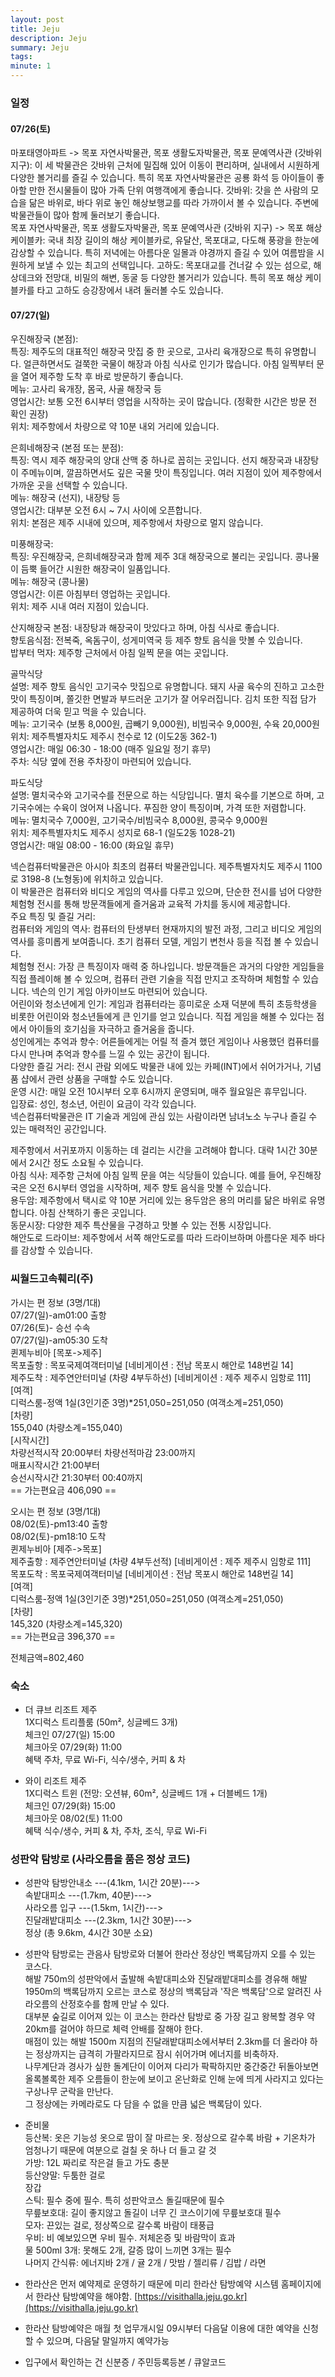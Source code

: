 ```yaml
---
layout: post
title: Jeju
description: Jeju
summary: Jeju
tags: 
minute: 1
---
```

### 일정    
#### 07/26(토)    
마포태영아파트 -> 목포 자연사박물관, 목포 생활도자박물관, 목포 문예역사관 (갓바위 지구): 이 세 박물관은 갓바위 근처에 밀집해 있어 이동이 편리하며, 실내에서 시원하게 다양한 볼거리를 즐길 수 있습니다. 특히 목포 자연사박물관은 공룡 화석 등 아이들이 좋아할 만한 전시물들이 많아 가족 단위 여행객에게 좋습니다. 갓바위: 갓을 쓴 사람의 모습을 닮은 바위로, 바다 위로 놓인 해상보행교를 따라 가까이서 볼 수 있습니다. 주변에 박물관들이 많아 함께 둘러보기 좋습니다.    
목포 자연사박물관, 목포 생활도자박물관, 목포 문예역사관 (갓바위 지구) -> 목포 해상 케이블카: 국내 최장 길이의 해상 케이블카로, 유달산, 목포대교, 다도해 풍광을 한눈에 감상할 수 있습니다. 특히 저녁에는 아름다운 일몰과 야경까지 즐길 수 있어 여름밤을 시원하게 보낼 수 있는 최고의 선택입니다. 고하도: 목포대교를 건너갈 수 있는 섬으로, 해상데크와 전망대, 비밀의 해변, 동굴 등 다양한 볼거리가 있습니다. 특히 목포 해상 케이블카를 타고 고하도 승강장에서 내려 둘러볼 수도 있습니다.    
#### 07/27(일)    
우진해장국 (본점):    
특징: 제주도의 대표적인 해장국 맛집 중 한 곳으로, 고사리 육개장으로 특히 유명합니다. 얼큰하면서도 걸쭉한 국물이 해장과 아침 식사로 인기가 많습니다. 아침 일찍부터 문을 열어 제주항 도착 후 바로 방문하기 좋습니다.    
메뉴: 고사리 육개장, 몸국, 사골 해장국 등    
영업시간: 보통 오전 6시부터 영업을 시작하는 곳이 많습니다. (정확한 시간은 방문 전 확인 권장)    
위치: 제주항에서 차량으로 약 10분 내외 거리에 있습니다.    

은희네해장국 (본점 또는 분점):    
특징: 역시 제주 해장국의 양대 산맥 중 하나로 꼽히는 곳입니다. 선지 해장국과 내장탕이 주메뉴이며, 깔끔하면서도 깊은 국물 맛이 특징입니다. 여러 지점이 있어 제주항에서 가까운 곳을 선택할 수 있습니다.    
메뉴: 해장국 (선지), 내장탕 등    
영업시간: 대부분 오전 6시 ~ 7시 사이에 오픈합니다.    
위치: 본점은 제주 시내에 있으며, 제주항에서 차량으로 멀지 않습니다.    

미풍해장국:    
특징: 우진해장국, 은희네해장국과 함께 제주 3대 해장국으로 불리는 곳입니다. 콩나물이 듬뿍 들어간 시원한 해장국이 일품입니다.    
메뉴: 해장국 (콩나물)    
영업시간: 이른 아침부터 영업하는 곳입니다.    
위치: 제주 시내 여러 지점이 있습니다.    

산지해장국 본점: 내장탕과 해장국이 맛있다고 하며, 아침 식사로 좋습니다.    
향토음식점: 전복죽, 옥돔구이, 성게미역국 등 제주 향토 음식을 맛볼 수 있습니다.    
밥부터 먹자: 제주항 근처에서 아침 일찍 문을 여는 곳입니다.    

골막식당    
설명: 제주 향토 음식인 고기국수 맛집으로 유명합니다. 돼지 사골 육수의 진하고 고소한 맛이 특징이며, 쫄깃한 면발과 부드러운 고기가 잘 어우러집니다. 김치 또한 직접 담가 제공하여 더욱 믿고 먹을 수 있습니다.    
메뉴: 고기국수 (보통 8,000원, 곱빼기 9,000원), 비빔국수 9,000원, 수육 20,000원    
위치: 제주특별자치도 제주시 천수로 12 (이도2동 362-1)    
영업시간: 매일 06:30 - 18:00 (매주 일요일 정기 휴무)    
주차: 식당 옆에 전용 주차장이 마련되어 있습니다.    

파도식당    
설명: 멸치국수와 고기국수를 전문으로 하는 식당입니다. 멸치 육수를 기본으로 하며, 고기국수에는 수육이 얹어져 나옵니다. 푸짐한 양이 특징이며, 가격 또한 저렴합니다.    
메뉴: 멸치국수 7,000원, 고기국수/비빔국수 8,000원, 콩국수 9,000원    
위치: 제주특별자치도 제주시 성지로 68-1 (일도2동 1028-21)    
영업시간: 매일 08:00 - 16:00 (화요일 휴무)    

넥슨컴퓨터박물관은 아시아 최초의 컴퓨터 박물관입니다. 제주특별자치도 제주시 1100로 3198-8 (노형동)에 위치하고 있습니다.    
이 박물관은 컴퓨터와 비디오 게임의 역사를 다루고 있으며, 단순한 전시를 넘어 다양한 체험형 전시를 통해 방문객들에게 즐거움과 교육적 가치를 동시에 제공합니다.    
주요 특징 및 즐길 거리:    
컴퓨터와 게임의 역사: 컴퓨터의 탄생부터 현재까지의 발전 과정, 그리고 비디오 게임의 역사를 흥미롭게 보여줍니다. 초기 컴퓨터 모델, 게임기 변천사 등을 직접 볼 수 있습니다.    
체험형 전시: 가장 큰 특징이자 매력 중 하나입니다. 방문객들은 과거의 다양한 게임들을 직접 플레이해 볼 수 있으며, 컴퓨터 관련 기술을 직접 만지고 조작하며 체험할 수 있습니다. 넥슨의 인기 게임 아카이브도 마련되어 있습니다.    
어린이와 청소년에게 인기: 게임과 컴퓨터라는 흥미로운 소재 덕분에 특히 초등학생을 비롯한 어린이와 청소년들에게 큰 인기를 얻고 있습니다. 직접 게임을 해볼 수 있다는 점에서 아이들의 호기심을 자극하고 즐거움을 줍니다.    
성인에게는 추억과 향수: 어른들에게는 어릴 적 즐겨 했던 게임이나 사용했던 컴퓨터를 다시 만나며 추억과 향수를 느낄 수 있는 공간이 됩니다.    
다양한 즐길 거리: 전시 관람 외에도 박물관 내에 있는 카페(INT)에서 쉬어가거나, 기념품 샵에서 관련 상품을 구매할 수도 있습니다.    
운영 시간: 매일 오전 10시부터 오후 6시까지 운영되며, 매주 월요일은 휴무입니다.    
입장료: 성인, 청소년, 어린이 요금이 각각 있습니다.    
넥슨컴퓨터박물관은 IT 기술과 게임에 관심 있는 사람이라면 남녀노소 누구나 즐길 수 있는 매력적인 공간입니다.    

제주항에서 서귀포까지 이동하는 데 걸리는 시간을 고려해야 합니다. 대략 1시간 30분에서 2시간 정도 소요될 수 있습니다.    
아침 식사: 제주항 근처에 아침 일찍 문을 여는 식당들이 있습니다. 예를 들어, 우진해장국은 오전 6시부터 영업을 시작하며, 제주 향토 음식을 맛볼 수 있습니다.    
용두암: 제주항에서 택시로 약 10분 거리에 있는 용두암은 용의 머리를 닮은 바위로 유명합니다. 아침 산책하기 좋은 곳입니다.    
동문시장: 다양한 제주 특산물을 구경하고 맛볼 수 있는 전통 시장입니다.    
해안도로 드라이브: 제주항에서 서쪽 해안도로를 따라 드라이브하며 아름다운 제주 바다를 감상할 수 있습니다.    

### 씨월드고속훼리(주)    
가시는 편 정보 (3명/1대)    
07/27(일)-am01:00 출항    
07/26(토)- 승선 수속    
07/27(일)-am05:30 도착    
퀸제누비아 [목포->제주]    
목포출항 : 목포국제여객터미널 [네비게이션 : 전남 목포시 해안로 148번길 14]    
제주도착 : 제주연안터미널 (차량 4부두하선) [네비게이션 : 제주 제주시 임항로 111]    
[여객]    
디럭스룸-정액 1실(3인기준 3명)*251,050=251,050 (여객소계=251,050)    
[차량]    
155,040 (차량소계=155,040)    
[시작시간]    
차량선적시작 20:00부터 차량선적마감 23:00까지    
매표시작시간 21:00부터    
승선시작시간 21:30부터 00:40까지    
== 가는편요금 406,090 ==    

오시는 편 정보 (3명/1대)    
08/02(토)-pm13:40 출항    
08/02(토)-pm18:10 도착    
퀸제누비아 [제주->목포]    
제주출항 : 제주연안터미널 (차량 4부두선적) [네비게이션 : 제주 제주시 임항로 111]    
목포도착 : 목포국제여객터미널 [네비게이션 : 전남 목포시 해안로 148번길 14]    
[여객]    
디럭스룸-정액 1실(3인기준 3명)*251,050=251,050 (여객소계=251,050)    
[차량]    
145,320 (차량소계=145,320)    
== 가는편요금 396,370 ==    
    
전체금액=802,460    

### 숙소    
* 더 큐브 리조트 제주    
1X디럭스 트리플룸 (50m², 싱글베드 3개)    
체크인 07/27(일) 15:00    
체크아웃 07/29(화) 11:00     
혜택 주차, 무료 Wi-Fi, 식수/생수, 커피 & 차    

* 와이 리조트 제주    
1X디럭스 트윈 (전망: 오션뷰, 60m², 싱글베드 1개 + 더블베드 1개)    
체크인 07/29(화) 15:00    
체크아웃 08/02(토) 11:00     
혜택 식수/생수, 커피 & 차, 주차, 조식, 무료 Wi-Fi    

### 성판악 탐방로 (사라오름을 품은 정상 코드)    
* 성판악 탐방안내소 ---(4.1km, 1시간 20분)--->    
속밭대피소 ---(1.7km, 40분)--->    
사라오름 입구 ---(1.5km, 1시간)--->    
진달래밭대피소 ---(2.3km, 1시간 30분)--->    
정상 (총 9.6km, 4시간 30분 소요)    

* 성판악 탐방로는 관음사 탐방로와 더불어 한라산 정상인 백록담까지 오를 수 있는 코스다.    
해발 750m의 성판악에서 출발해 속밭대피소와 진달래밭대피소를 경유해 해발 1950m의 백록담까지 오르는 코스로 정상의 백록담과 '작은 백록담'으로 알려진 사라오름의 산정호수를 함께 만날 수 있다.    
대부분 숲길로 이어져 있는 이 코스는 한라산 탐방로 중 가장 길고 왕복할 경우 약 20km를 걸어야 하므로 체력 안배를 잘해야 한다.    
매점이 있는 해발 1500m 지점의 진달래밭대피소에서부터 2.3km를 더 올라야 하는 정상까지는 급격히 가팔라지므로 잠시 쉬어가며 에너지를 비축하자.    
나무계단과 경사가 싶한 돌계단이 이어져 다리가 팍팍하지만 중간중간 뒤돌아보면 올록볼록한 제주 오름들이 한눈에 보이고 온난화로 인해 눈에 띄게 사라지고 있다는 구상나무 군락을 만난다.    
그 정상에는 카메라로도 다 담을 수 없을 만큼 넓은 백록담이 있다.    

* 준비물    
등산복: 옷은 기능성 옷으로 땀이 잘 마르는 옷. 정상으로 갈수록 바람 + 기온차가 엄청나기 때문에 여분으로 걸칠 옷 하나 더 들고 갈 것    
가방: 12L 짜리로 작은걸 들고 가도 충분    
등산양말: 두툼한 걸로    
장갑    
스틱: 필수 중에 필수. 특히 성판악코스 돌길때문에 필수    
무릎보호대: 길이 좋지않고 돌길이 너무 긴 코스이기에 무릎보호대 필수    
모자: 끈있는 걸로, 정상쪽으로 갈수록 바람이 태풍급    
우비: 비 예보있으면 우비 필수. 저체온증 및 바람막이 효과    
물 500ml 3개: 못해도 2개, 갈증 많이 느끼면 3개는 필수    
나머지 간식류: 에너지바 2개 / 귤 2개 / 맛밤 / 젤리류 / 김밥 / 라면    

* 한라산은 먼저 예약제로 운영하기 때문에 미리 한라산 탐방예약 시스템 홈페이지에서 한라산 탐방예약을 해야함. [https://visithalla.jeju.go.kr](https://visithalla.jeju.go.kr)    

* 한라산 탐방예약은 매월 첫 업무개시일 09시부터 다음달 이용에 대한 예약을 신청할 수 있으며, 다음달 말일까지 예약가능    

* 입구에서 확인하는 건 신분증 / 주민등록등본 / 큐알코드    
